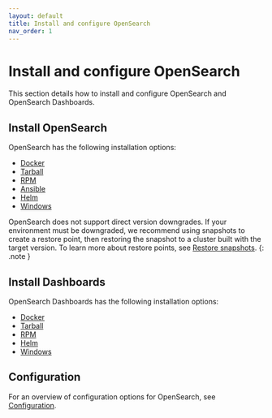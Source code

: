```yaml
---
layout: default
title: Install and configure OpenSearch
nav_order: 1
---
```


# Install and configure OpenSearch

This section details how to install and configure OpenSearch and OpenSearch Dashboards.

## Install OpenSearch

OpenSearch has the following installation options:

- [Docker]({{site.url}}{{site.baseurl}}/install-and-configure/install-opensearch/docker/)
- [Tarball]({{site.url}}{{site.baseurl}}/install-and-configure/install-opensearch/tar/)
- [RPM]({{site.url}}{{site.baseurl}}/install-and-configure/install-opensearch/rpm/)
- [Ansible]({{site.url}}{{site.baseurl}}/install-and-configure/install-opensearch/ansible/)
- [Helm]({{site.url}}{{site.baseurl}}/install-and-configure/install-opensearch/helm/)
- [Windows]({{site.url}}{{site.baseurl}}/install-and-configure/install-opensearch/windows/)

OpenSearch does not support direct version downgrades. If your environment must be downgraded, we recommend using snapshots to create a restore point, then restoring the snapshot to a cluster built with the target version. To learn more about restore points, see [Restore snapshots]({{site.url}}{{site.baseurl}}/opensearch/snapshots/snapshot-restore#restore-snapshots).
{: .note }

## Install Dashboards

OpenSearch Dashboards has the following installation options:

- [Docker]({{site.url}}{{site.baseurl}}/install-and-configure/install-dashboards/docker/)
- [Tarball]({{site.url}}{{site.baseurl}}/install-and-configure/install-dashboards/tar/)
- [RPM]({{site.url}}{{site.baseurl}}/install-and-configure/install-dashboards/rpm/)
- [Helm]({{site.url}}{{site.baseurl}}/install-and-configure/install-dashboards/helm/)
- [Windows]({{site.url}}{{site.baseurl}}/install-and-configure/install-dashboards/windows/)

## Configuration

For an overview of configuration options for OpenSearch, see [Configuration]({{site.url}}{{site.baseurl}}/install-and-configure/configuration/).
